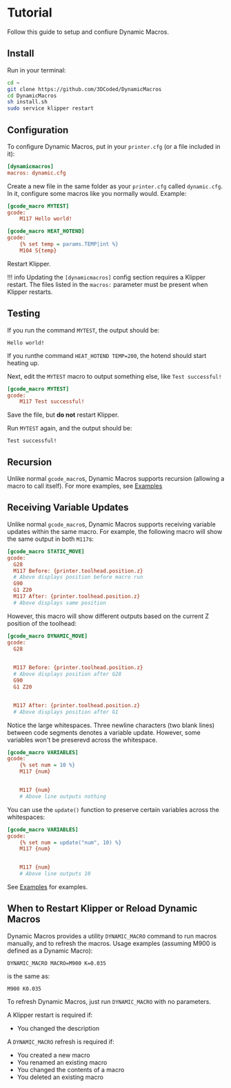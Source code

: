 # Tutorial

Follow this guide to setup and confiure Dynamic Macros.

## Install

Run in your terminal:

```sh
cd ~
git clone https://github.com/3DCoded/DynamicMacros
cd DynamicMacros
sh install.sh
sudo service klipper restart
```

## Configuration

To configure Dynamic Macros, put in your `printer.cfg` (or a file included in it):

```cfg title="printer.cfg"
[dynamicmacros]
macros: dynamic.cfg
```

Create a new file in the same folder as your `printer.cfg` called `dynamic.cfg`. In it, configure some macros like you normally would. Example:

```cfg title="dynamic.cfg"
[gcode_macro MYTEST]
gcode:
    M117 Hello world!

[gcode_macro HEAT_HOTEND]
gcode:
    {% set temp = params.TEMP|int %}
    M104 S{temp}
```

Restart Klipper.

!!! info
    Updating the `[dynamicmacros]` config section requires a Klipper restart. The files listed in the `macros:` parameter must be present when Klipper restarts.

## Testing

If you run the command `MYTEST`, the output should be:
```
Hello world!
```

If you runthe command `HEAT_HOTEND TEMP=200`, the hotend should start heating up. 

Next, edit the `MYTEST` macro to output something else, like `Test successful!`

```cfg title="dynamic.cfg"
[gcode_macro MYTEST]
gcode:
    M117 Test successful!
```

Save the file, but **do not** restart Klipper.

Run `MYTEST` again, and the output should be:
```
Test successful!
```

## Recursion

Unlike normal `gcode_macro`s, Dynamic Macros supports recursion (allowing a macro to call itself). For more examples, see [Examples](examples.md#recursion)

## Receiving Variable Updates

Unlike normal `gcode_macro`s, Dynamic Macros supports receiving variable updates within the same macro. For example, the following macro will show the same output in both `M117`s:

```cfg
[gcode_macro STATIC_MOVE]
gcode:
  G28
  M117 Before: {printer.toolhead.position.z}
  # Above displays position before macro run
  G90
  G1 Z20
  M117 After: {printer.toolhead.position.z}
  # Above displays same position
```

However, this macro will show different outputs based on the current Z position of the toolhead:

```cfg
[gcode_macro DYNAMIC_MOVE]
gcode:
  G28

  
  M117 Before: {printer.toolhead.position.z}
  # Above displays position after G28
  G90
  G1 Z20


  M117 After: {printer.toolhead.position.z}
  # Above displays position after G1
```

Notice the large whitespaces. Three newline characters (two blank lines) between code segments denotes a variable update. However, some variables won't be preserevd across the whitespace.

```cfg
[gcode_macro VARIABLES]
gcode:
    {% set num = 10 %}
    M117 {num}


    M117 {num}
    # Above line outputs nothing
```

You can use the `update()` function to preserve certain variables across the whitespaces:

```cfg
[gcode_macro VARIABLES]
gcode:
    {% set num = update("num", 10) %}
    M117 {num}


    M117 {num}
    # Above line outputs 10
```

See [Examples](examples.md#receiving-position-updates) for examples.

## When to Restart Klipper or Reload Dynamic Macros

Dynamic Macros provides a utility `DYNAMIC_MACRO` command to run macros manually, and to refresh the macros. Usage examples (assuming M900 is defined as a Dynamic Macro):

```gcode
DYNAMIC_MACRO MACRO=M900 K=0.035
```

is the same as:

```
M900 K0.035
```

To refresh Dynamic Macros, just run `DYNAMIC_MACRO` with no parameters.

A Klipper restart is required if:

- You changed the description

A `DYNAMIC_MACRO` refresh is required if:

- You created a new macro
- You renamed an existing macro
- You changed the contents of a macro
- You deleted an existing macro
